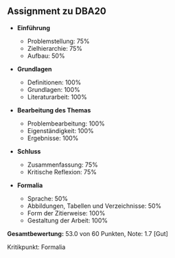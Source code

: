 ## Assignment zu DBA20

- **Einführung**
   - Problemstellung:                           75%
   - Zielhierarchie:                            75%
   - Aufbau:                                    50%

- **Grundlagen**
   - Definitionen:                              100%
   - Grundlagen:                                100%
   - Literaturarbeit:                           100%

- **Bearbeitung des Themas**
   - Problembearbeitung:                        100%
   - Eigenständigkeit:                          100%
   - Ergebnisse:                                100%

- **Schluss**
   - Zusammenfassung:                           75%
   - Kritische Reflexion:                       75%

- **Formalia**
   - Sprache:                                   50%
   - Abbildungen, Tabellen und Verzeichnisse:   50%
   - Form der Zitierweise:                      100%
   - Gestaltung der Arbeit:                     100%

**Gesamtbewertung:** 53.0 von 60 Punkten, Note: 1.7 [Gut]

Kritikpunkt: Formalia
